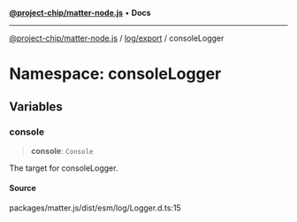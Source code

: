 [**@project-chip/matter-node.js**](../../../../README.md) • **Docs**

***

[@project-chip/matter-node.js](../../../../modules.md) / [log/export](../../README.md) / consoleLogger

# Namespace: consoleLogger

## Variables

### console

> **console**: `Console`

The target for consoleLogger.

#### Source

packages/matter.js/dist/esm/log/Logger.d.ts:15
